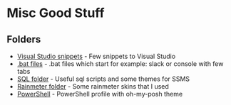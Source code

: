 # Misc Good Stuff

## Folders

- [Visual Studio snippets](VisualStudioSnippets) - Few snippets to Visual Studio
- [.bat files](Bats) - .bat files which start for example: slack or console with few tabs
- [SQL folder](Sql) - Useful sql scripts and some themes for SSMS
- [Rainmeter folder](Rainmeter) - Some rainmeter skins that I used
- [PowerShell](PowerShell) - PowerShell profile with oh-my-posh theme
